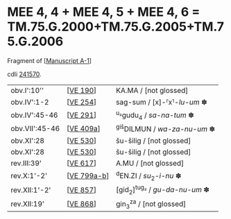 # MEE 4, 4 + MEE 4, 5 + MEE 4, 6 = TM.75.G.2000+TM.75.G.2005+TM.75.G.2006

Fragment of [[Manuscript A-1]]

cdli [241570](https://cdli.mpiwg-berlin.mpg.de/artifacts/241570).

|                |               |                                                     |
| -------------- | ------------- | --------------------------------------------------- |
| obv.I':10''    | [[VE 190]]    | KA.MA / [not glossed]                               |
| obv.IV':1-2    | [[VE 254]]    | sag-sum / [x]-⸢x⸣-*lu-um* ✽                      |
| obv.IV':45-46  | [[VE 291]]    | <sup>u₂</sup>gudu<sub>4</sub> / *sa-na-tum* ✽      |
| obv.VII':45-46 | [[VE 409a]]   | <sup>giš</sup>DILMUN / *wa-za-nu-um* ✽             |
| obv.XI':28     | [[VE 530]]    | šu-šilig / [not glossed]                            |
| obv.XI':28     | [[VE 530]]    | šu-šilig / [not glossed]                            |
| rev.III:39'    | [[VE 617]]    | A.MU / [not glossed]                                |
| rev.X:1'-2'    | [[VE 799a-b]] | <sup>d</sup>EN.ZI / *su*<sub>2</sub>-*i-nu* ✽      |
| rev.XII:1'-2'  | [[VE 857]]    | [gid<sub>2</sub>]<sup>tug₂</sup> / *gu-da-nu-um* ✽ |
| rev.XII:19'    | [[VE 868]]    | gin<sub>3</sub><sup>za</sup> / [not glossed]        |

[//begin]: # "Autogenerated link references for markdown compatibility"
[Manuscript A-1]: <Manuscript A-1> "Manuscript A-1"
[VE 190]: <VE 190> "VE 190"
[VE 254]: <VE 254> "VE 254"
[VE 291]: <VE 291> "VE 291"
[VE 409a]: <VE 409a> "VE 409a"
[VE 530]: <VE 530> "VE 530"
[VE 617]: <VE 617> "VE 617 𒀀𒈬"
[VE 799a-b]: <VE 799a-b> "VE 799a-b"
[VE 857]: <VE 857> "VE 857"
[VE 868]: <VE 868> "VE 868"
[//end]: # "Autogenerated link references"